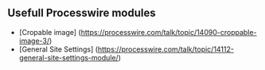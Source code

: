 ## Usefull Processwire modules

* [Cropable image] (https://processwire.com/talk/topic/14090-croppable-image-3/)
* [General Site Settings] (https://processwire.com/talk/topic/14112-general-site-settings-module/)